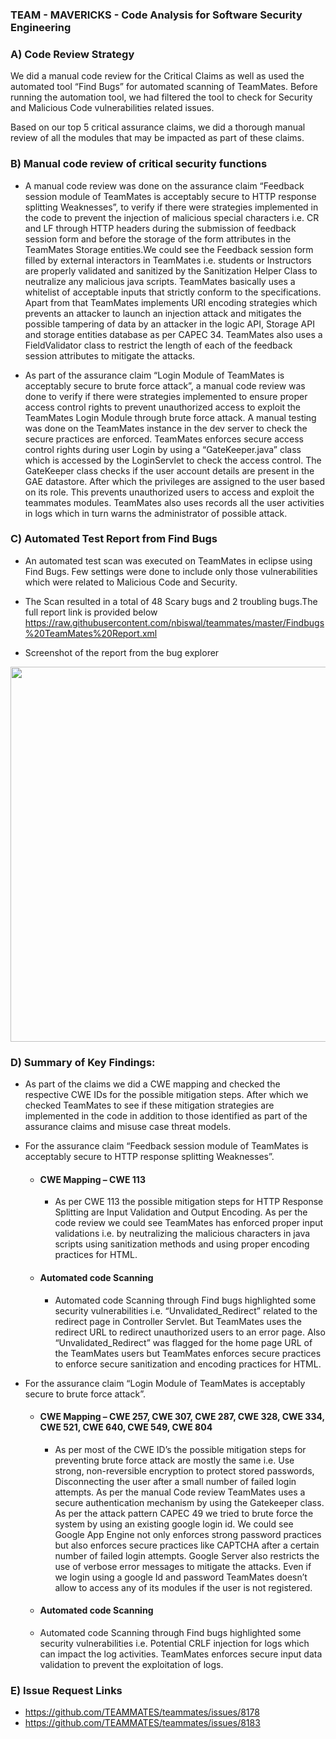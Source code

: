 ### TEAM - MAVERICKS - Code Analysis for Software Security Engineering

### A) Code Review Strategy 
   We did a manual code review for the Critical Claims as well as used the automated tool “Find Bugs” for automated scanning of TeamMates. Before running the automation tool, we had filtered the tool to check for Security and Malicious Code vulnerabilities related issues.

   Based on our top 5 critical assurance claims, we did a thorough manual review of all the modules that may be impacted as part of these claims. 
   
### B) Manual code review of critical security functions

+ A manual code review was done on the assurance claim “Feedback session module of TeamMates is acceptably secure to HTTP response splitting Weaknesses”, to verify if there were strategies implemented in the code to prevent the injection of malicious special characters i.e. CR and LF through HTTP headers during the submission of feedback session form and before the storage of the form attributes in the TeamMates Storage entities.We could see the Feedback session form filled by external interactors in TeamMates i.e. students or Instructors are properly validated and sanitized by the Sanitization Helper Class to neutralize any malicious java scripts. TeamMates basically uses a whitelist of acceptable inputs that strictly conform to the specifications. Apart from that TeamMates implements URI encoding strategies which prevents an attacker to launch an injection attack and mitigates the possible tampering of data by an attacker in the logic API, Storage API and storage entities database as per CAPEC 34. TeamMates also uses a FieldValidator class to restrict the length of each of the feedback session attributes to mitigate the attacks.

+ As part of the assurance claim “Login Module of TeamMates is acceptably secure to brute force attack”, a manual code review was done to verify if there were strategies implemented to ensure proper access control rights to prevent unauthorized access to exploit the TeamMates Login Module through brute force attack. A manual testing was done on the TeamMates instance in the dev server to check the secure practices are enforced. TeamMates enforces secure access control rights during user Login by using a “GateKeeper.java” class which is accessed by the LoginServlet to check the access control. The GateKeeper class checks if the user account details are present in the GAE datastore. After which the privileges are assigned to the user based on its role. This prevents unauthorized users to access and exploit the teammates modules. TeamMates also uses records all the user activities in logs which in turn warns the administrator of possible attack.

### C) Automated Test Report from Find Bugs 
+ An automated test scan was executed on TeamMates in eclipse using Find Bugs. Few settings were done to include only those vulnerabilities which were related to Malicious Code and Security. 

+ The Scan resulted in a total of 48 Scary bugs and 2 troubling bugs.The full report link is provided below
https://raw.githubusercontent.com/nbiswal/teammates/master/Findbugs%20TeamMates%20Report.xml

+ Screenshot of the report from the bug explorer
<img src="https://github.com/kasiviswanath5555/teammates/blob/master/screenshot1.jpg" width="600">

### D) Summary of Key Findings:

+ As part of the claims we did a CWE mapping and checked the respective CWE IDs for the possible mitigation steps. After which we checked TeamMates to see if these mitigation strategies are implemented in the code in addition to those identified as part of the assurance claims and misuse case threat models.

+ For the assurance claim “Feedback session module of TeamMates is acceptably secure to HTTP response splitting Weaknesses”. 
  + #### CWE Mapping – CWE 113 
    + As per CWE 113 the possible mitigation steps for HTTP Response Splitting are Input Validation and Output Encoding. As per the code review we could see TeamMates has enforced proper input validations i.e. by neutralizing the malicious characters in java scripts using sanitization methods and using proper encoding practices for HTML.  
  
  + #### Automated code Scanning
    +  Automated code Scanning through Find bugs highlighted some security vulnerabilities i.e. “Unvalidated_Redirect” related to the redirect page in Controller Servlet. But TeamMates uses the redirect URL to redirect unauthorized users to an error page. Also “Unvalidated_Redirect” was flagged for the home page URL of the TeamMates users but TeamMates enforces secure practices to enforce secure sanitization and encoding practices for HTML.
 
+ For the assurance claim “Login Module of TeamMates is acceptably secure to brute force attack”.
  + #### CWE Mapping – CWE 257, CWE 307, CWE 287, CWE 328, CWE 334, CWE 521, CWE 640, CWE 549, CWE 804
    + As per most of the CWE ID’s the possible mitigation steps for preventing brute force attack are mostly the same i.e. Use strong, non-reversible encryption to protect stored passwords, Disconnecting the user after a small number of failed login attempts. As per the manual Code review TeamMates uses a secure authentication mechanism by using the Gatekeeper class. As per the attack pattern CAPEC 49 we tried to brute force the system by using an existing google login id. We could see Google App Engine not only enforces strong password practices but also enforces secure practices like CAPTCHA after a certain number of failed login attempts. Google Server also restricts the use of verbose error messages to mitigate the attacks. Even if we login using a google Id and password TeamMates doesn’t allow to access any of its modules if the user is not registered.  
  
   + #### Automated code Scanning 
    + Automated code Scanning through Find bugs highlighted some security vulnerabilities i.e. Potential CRLF injection for logs which can impact the log activities. TeamMates enforces secure input data validation to prevent the exploitation of logs.
    
### E) Issue Request Links
+ https://github.com/TEAMMATES/teammates/issues/8178
+ https://github.com/TEAMMATES/teammates/issues/8183
